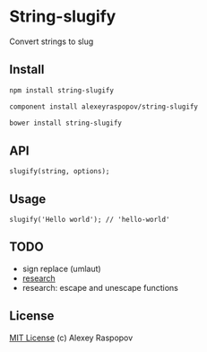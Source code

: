 # String-slugify

Convert strings to slug

## Install

```bash
npm install string-slugify
```

```bash
component install alexeyraspopov/string-slugify
```

```bash
bower install string-slugify
```


## API

	slugify(string, options);

## Usage

	slugify('Hello world'); // 'hello-world'

## TODO

 - sign replace (umlaut)
 - [research](http://stackoverflow.com/questions/8991908/how-do-i-enhance-slugify-to-handle-camel-case)
 - research: escape and unescape functions

## License

[MIT License](http://en.wikipedia.org/wiki/MIT_License) (c) Alexey Raspopov
